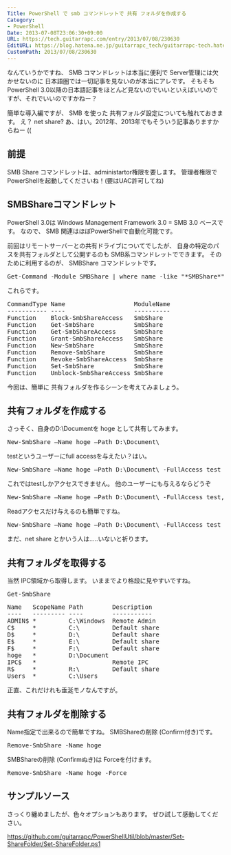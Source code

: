 ```yaml
---
Title: PowerShell で smb コマンドレットで 共有 フォルダを作成する
Category:
- PowerShell
Date: 2013-07-08T23:06:30+09:00
URL: https://tech.guitarrapc.com/entry/2013/07/08/230630
EditURL: https://blog.hatena.ne.jp/guitarrapc_tech/guitarrapc-tech.hatenablog.com/atom/entry/11696248318757675837
CustomPath: 2013/07/08/230630
---
```


なんていうかですね、 SMB コマンドレットは本当に便利で Server管理には欠かせないのに 日本語圏では一切記事を見ないのが本当にアレです。
そもそも PowerShell 3.0以降の日本語記事をほとんど見ないのでいいといえばいいのですが、それでいいのですかねー？

簡単な導入編ですが、 SMB を使った 共有フォルダ設定についても触れておきます。
え？ net share? あ、はい。2012年、2013年でもそういう記事ありますからねー ((



<h2> 前提 </h2>
SMB Share コマンドレットは、administartor権限を要します。
管理者権限で PowerShellを起動してくださいね！(要はUAC許可してね)

<h2> SMBShareコマンドレット</h2>
PowerShell 3.0は  Windows Management Framework 3.0 = SMB 3.0 ベースです。
なので、 SMB 関連はほぼPowerShellで自動化可能です。

前回はリモートサーバーとの共有ドライブについてでしたが、 自身の特定のパスを共有フォルダとして公開するのも SMB系コマンドレットでできます。
そのために利用するのが、 SMBShare コマンドレットです。
<pre class="brush: powershell">
Get-Command -Module SMBShare | where name -like &quot;*SMBShare*&quot;
</pre>

これらです。
<pre class="brush: powershell">
CommandType Name                   ModuleName
----------- ----                   ----------
Function    Block-SmbShareAccess   SmbShare
Function    Get-SmbShare           SmbShare
Function    Get-SmbShareAccess     SmbShare
Function    Grant-SmbShareAccess   SmbShare
Function    New-SmbShare           SmbShare
Function    Remove-SmbShare        SmbShare
Function    Revoke-SmbShareAccess  SmbShare
Function    Set-SmbShare           SmbShare
Function    Unblock-SmbShareAccess SmbShare
</pre>

今回は、簡単に 共有フォルダを作るシーンを考えてみましょう。
<h2>共有フォルダを作成する</h2>
さっそく、自身のD:\Documentを hoge として共有してみます。
<pre class="brush: powershell">
New-SmbShare –Name hoge –Path D:\Document\
</pre>

testというユーザーにfull accessを与えたい？はい。
<pre class="brush: powershell">
New-SmbShare –Name hoge –Path D:\Document\ -FullAccess test
</pre>

これではtestしかアクセスできません。
他のユーザーにも与えるならどうぞ
<pre class="brush: powershell">
New-SmbShare –Name hoge –Path D:\Document\ -FullAccess test,hogehoge@outlook.com
</pre>

Readアクセスだけ与えるのも簡単ですね。
<pre class="brush: powershell">
New-SmbShare –Name hoge –Path D:\Document\ -FullAccess test -ReadAccess hogehoge@outlook.com
</pre>

まだ、net share とかいう人は.....いないと祈ります。

<h2>共有フォルダを取得する</h2>
当然 IPC領域から取得します。
いままでより格段に見やすいですね。
<pre class="brush: powershell">
Get-SmbShare
</pre>
<pre class="brush: powershell">
Name   ScopeName Path        Description
----   --------- ----        -----------
ADMIN$ *         C:\Windows  Remote Admin
C$     *         C:\         Default share
D$     *         D:\         Default share
E$     *         E:\         Default share
F$     *         F:\         Default share
hoge   *         D:\Document
IPC$   *                     Remote IPC
R$     *         R:\         Default share
Users  *         C:\Users
</pre>

正直、これだけれも垂涎モノなんですが。

<h2>共有フォルダを削除する</h2>
Name指定で出来るので簡単ですね。
SMBShareの削除 (Confirm付き)です。
<pre class="brush: powershell">
Remove-SmbShare -Name hoge
</pre>

SMBShareの削除 (Confirmぬき)は Forceを付けます。
<pre class="brush: powershell">
Remove-SmbShare -Name hoge -Force
</pre>

<h2>サンプルソース</h2>
さっくり纏めましたが、色々オプションもあります。
ぜひ試して感動してください。

https://github.com/guitarrapc/PowerShellUtil/blob/master/Set-ShareFolder/Set-ShareFolder.ps1
